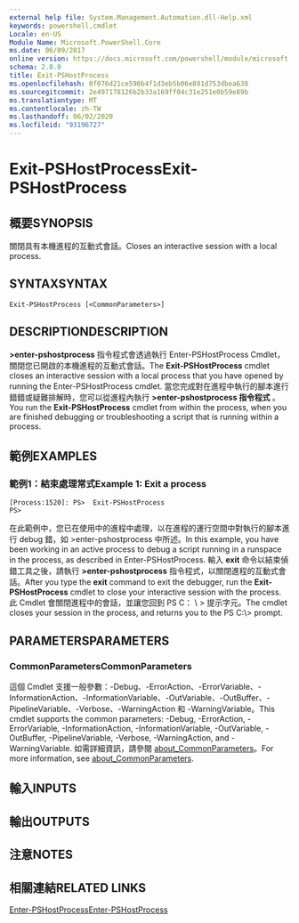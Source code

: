 ```yaml
---
external help file: System.Management.Automation.dll-Help.xml
keywords: powershell,cmdlet
Locale: en-US
Module Name: Microsoft.PowerShell.Core
ms.date: 06/09/2017
online version: https://docs.microsoft.com/powershell/module/microsoft.powershell.core/exit-pshostprocess?view=powershell-6&WT.mc_id=ps-gethelp
schema: 2.0.0
title: Exit-PSHostProcess
ms.openlocfilehash: 0f076d21ce590b4f1d3eb5b06e891d753dbea638
ms.sourcegitcommit: 2e497178126b2b33a169ff04c31e251e0b59e89b
ms.translationtype: MT
ms.contentlocale: zh-TW
ms.lasthandoff: 06/02/2020
ms.locfileid: "93196727"
---
```

# <span data-ttu-id="99e48-103">Exit-PSHostProcess</span><span class="sxs-lookup"><span data-stu-id="99e48-103">Exit-PSHostProcess</span></span>

## <span data-ttu-id="99e48-104">概要</span><span class="sxs-lookup"><span data-stu-id="99e48-104">SYNOPSIS</span></span>
<span data-ttu-id="99e48-105">關閉具有本機進程的互動式會話。</span><span class="sxs-lookup"><span data-stu-id="99e48-105">Closes an interactive session with a local process.</span></span>

## <span data-ttu-id="99e48-106">SYNTAX</span><span class="sxs-lookup"><span data-stu-id="99e48-106">SYNTAX</span></span>

```
Exit-PSHostProcess [<CommonParameters>]
```

## <span data-ttu-id="99e48-107">DESCRIPTION</span><span class="sxs-lookup"><span data-stu-id="99e48-107">DESCRIPTION</span></span>

<span data-ttu-id="99e48-108">**>enter-pshostprocess** 指令程式會透過執行 Enter-PSHostProcess Cmdlet，關閉您已開啟的本機進程的互動式會話。</span><span class="sxs-lookup"><span data-stu-id="99e48-108">The **Exit-PSHostProcess** cmdlet closes an interactive session with a local process that you have opened by running the Enter-PSHostProcess cmdlet.</span></span> <span data-ttu-id="99e48-109">當您完成對在進程中執行的腳本進行錯錯或疑難排解時，您可以從進程內執行 **>enter-pshostprocess 指令程式** 。</span><span class="sxs-lookup"><span data-stu-id="99e48-109">You run the **Exit-PSHostProcess** cmdlet from within the process, when you are finished debugging or troubleshooting a script that is running within a process.</span></span>

## <span data-ttu-id="99e48-110">範例</span><span class="sxs-lookup"><span data-stu-id="99e48-110">EXAMPLES</span></span>

### <span data-ttu-id="99e48-111">範例1：結束處理常式</span><span class="sxs-lookup"><span data-stu-id="99e48-111">Example 1: Exit a process</span></span>

```
[Process:1520]: PS>  Exit-PSHostProcess
PS>
```

<span data-ttu-id="99e48-112">在此範例中，您已在使用中的進程中處理，以在進程的運行空間中對執行的腳本進行 debug 錯，如 >enter-pshostprocess 中所述。</span><span class="sxs-lookup"><span data-stu-id="99e48-112">In this example, you have been working in an active process to debug a script running in a runspace in the process, as described in Enter-PSHostProcess.</span></span> <span data-ttu-id="99e48-113">輸入 **exit** 命令以結束偵錯工具之後，請執行 **>enter-pshostprocess** 指令程式，以關閉進程的互動式會話。</span><span class="sxs-lookup"><span data-stu-id="99e48-113">After you type the **exit** command to exit the debugger, run the **Exit-PSHostProcess** cmdlet to close your interactive session with the process.</span></span>
<span data-ttu-id="99e48-114">此 Cmdlet 會關閉進程中的會話，並讓您回到 PS C： \\ \> 提示字元。</span><span class="sxs-lookup"><span data-stu-id="99e48-114">The cmdlet closes your session in the process, and returns you to the PS C:\\\> prompt.</span></span>

## <span data-ttu-id="99e48-115">PARAMETERS</span><span class="sxs-lookup"><span data-stu-id="99e48-115">PARAMETERS</span></span>

### <span data-ttu-id="99e48-116">CommonParameters</span><span class="sxs-lookup"><span data-stu-id="99e48-116">CommonParameters</span></span>

<span data-ttu-id="99e48-117">這個 Cmdlet 支援一般參數：-Debug、-ErrorAction、-ErrorVariable、-InformationAction、-InformationVariable、-OutVariable、-OutBuffer、-PipelineVariable、-Verbose、-WarningAction 和 -WarningVariable。</span><span class="sxs-lookup"><span data-stu-id="99e48-117">This cmdlet supports the common parameters: -Debug, -ErrorAction, -ErrorVariable, -InformationAction, -InformationVariable, -OutVariable, -OutBuffer, -PipelineVariable, -Verbose, -WarningAction, and -WarningVariable.</span></span> <span data-ttu-id="99e48-118">如需詳細資訊，請參閱 [about_CommonParameters](https://go.microsoft.com/fwlink/?LinkID=113216)。</span><span class="sxs-lookup"><span data-stu-id="99e48-118">For more information, see [about_CommonParameters](https://go.microsoft.com/fwlink/?LinkID=113216).</span></span>

## <span data-ttu-id="99e48-119">輸入</span><span class="sxs-lookup"><span data-stu-id="99e48-119">INPUTS</span></span>

## <span data-ttu-id="99e48-120">輸出</span><span class="sxs-lookup"><span data-stu-id="99e48-120">OUTPUTS</span></span>

## <span data-ttu-id="99e48-121">注意</span><span class="sxs-lookup"><span data-stu-id="99e48-121">NOTES</span></span>

## <span data-ttu-id="99e48-122">相關連結</span><span class="sxs-lookup"><span data-stu-id="99e48-122">RELATED LINKS</span></span>

[<span data-ttu-id="99e48-123">Enter-PSHostProcess</span><span class="sxs-lookup"><span data-stu-id="99e48-123">Enter-PSHostProcess</span></span>](Enter-PSHostProcess.md)
